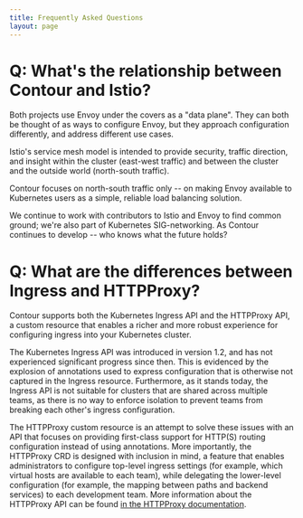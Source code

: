 ```yaml
---
title: Frequently Asked Questions
layout: page
---
```


# Q: What's the relationship between Contour and Istio? 

Both projects use Envoy under the covers as a "data plane".
They can both be thought of as ways to configure Envoy, but they approach configuration differently, and address different use cases.

Istio's service mesh model is intended to provide security, traffic direction, and insight within the cluster (east-west traffic) and between the cluster and the outside world (north-south traffic).

Contour focuses on north-south traffic only -- on making Envoy available to Kubernetes users as a simple, reliable load balancing solution.

We continue to work with contributors to Istio and Envoy to find common ground; we're also part of Kubernetes SIG-networking.
As Contour continues to develop -- who knows what the future holds?

# Q: What are the differences between Ingress and HTTPProxy?

Contour supports both the Kubernetes Ingress API and the HTTPProxy API, a custom resource that enables a richer and more robust experience for configuring ingress into your Kubernetes cluster.

The Kubernetes Ingress API was introduced in version 1.2, and has not experienced significant progress since then.
This is evidenced by the explosion of annotations used to express configuration that is otherwise not captured in the Ingress resource.
Furthermore, as it stands today, the Ingress API is not suitable for clusters that are shared across multiple teams, as there is no way to enforce isolation to prevent teams from breaking each other's ingress configuration.

The HTTPProxy custom resource is an attempt to solve these issues with an API that focuses on providing first-class support for HTTP(S) routing configuration instead of using annotations.
More importantly, the HTTPProxy CRD is designed with inclusion in mind, a feature that enables administrators to configure top-level ingress settings (for example, which virtual hosts are available to each team), while delegating the lower-level configuration (for example, the mapping between paths and backend services) to each development team.
More information about the HTTPProxy API can be found [in the HTTPProxy documentation][1].

[1]: /docs/{{site.latest}}/httpproxy
